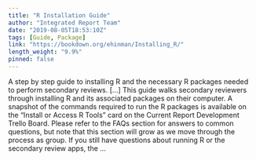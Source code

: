 ```yaml
---
title: "R Installation Guide"
author: "Integrated Report Team"
date: "2019-08-05T18:53:10Z"
tags: [Guide, Package]
link: "https://bookdown.org/ehinman/Installing_R/"
length_weight: "9.9%"
pinned: false
---
```


A step by step guide to installing R and the necessary R packages needed to perform secondary reviews. [...] This guide walks secondary reviewers through installing R and its associated packages on their computer. A snapshot of the commands required to run the R packages is available on the “Install or Access R Tools” card on the Current Report Development Trello Board. Please refer to the FAQs section for answers to common questions, but note that this section will grow as we move through the process as group. If you still have questions about running R or the secondary review apps, the ...
